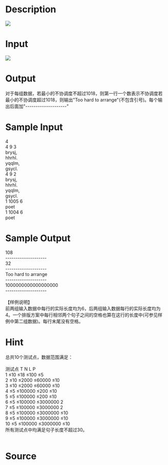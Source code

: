 
# Description

<div class="content"><img border="0" src="source/bzoj/1563/img/aHR0cHM6Ly9seWRzeS5jb20vSnVkZ2VPbmxpbmUvaW1hZ2VzLzE1NjNfMS5qcGc=.jpg"/>
</div>

# Input

<div class="content"><img border="0" src="source/bzoj/1563/img/aHR0cHM6Ly9seWRzeS5jb20vSnVkZ2VPbmxpbmUvaW1hZ2VzLzE1NjNfMi5qcGc=.jpg"/>
</div>

# Output

<div class="content">对于每组数据，若最小的不协调度不超过1018，则第一行一个数表示不协调度若最小的不协调度超过1018，则输出&#34;Too hard to arrange&#34;(不包含引号)。每个输出后面加&#34;--------------------&#34;</div>

# Sample Input

<div class="content"><span class="sampledata">4<br/>
4 9 3<br/>
brysj,<br/>
hhrhl.<br/>
yqqlm,<br/>
gsycl.<br/>
4 9 2<br/>
brysj,<br/>
hhrhl.<br/>
yqqlm,<br/>
gsycl.<br/>
1 1005 6<br/>
poet<br/>
1 1004 6<br/>
poet<br/>
</span></div>

# Sample Output

<div class="content"><span class="sampledata">108<br/>
--------------------<br/>
32<br/>
--------------------<br/>
Too hard to arrange<br/>
--------------------<br/>
1000000000000000000<br/>
--------------------<br/>
<br/>
【样例说明】<br/>
前两组输入数据中每行的实际长度均为6，后两组输入数据每行的实际长度均为4。一个排版方案中每行相邻两个句子之间的空格也算在这行的长度中(可参见样例中第二组数据)。每行末尾没有空格。<br/>
</span></div>

# Hint

<div class="content"><p>总共10个测试点，数据范围满足：<br/>
 <br/>
测试点	T	N	L	P<br/>
1	≤10	≤18	≤100	≤5<br/>
2	≤10	≤2000	≤60000	≤10<br/>
3	≤10	≤2000	≤60000	≤10<br/>
4	≤5	≤100000	≤200	≤10<br/>
5	≤5	≤100000	≤200	≤10<br/>
6	≤5	≤100000	≤3000000	2<br/>
7	≤5	≤100000	≤3000000	2<br/>
8	≤5	≤100000	≤3000000	≤10<br/>
9	≤5	≤100000	≤3000000	≤10<br/>
10	≤5	≤100000	≤3000000	≤10<br/>
所有测试点中均满足句子长度不超过30。<br/>
<br/>
</p></div>

# Source

<div class="content"><p><a href="problemset.php?search="></a></p></div>

